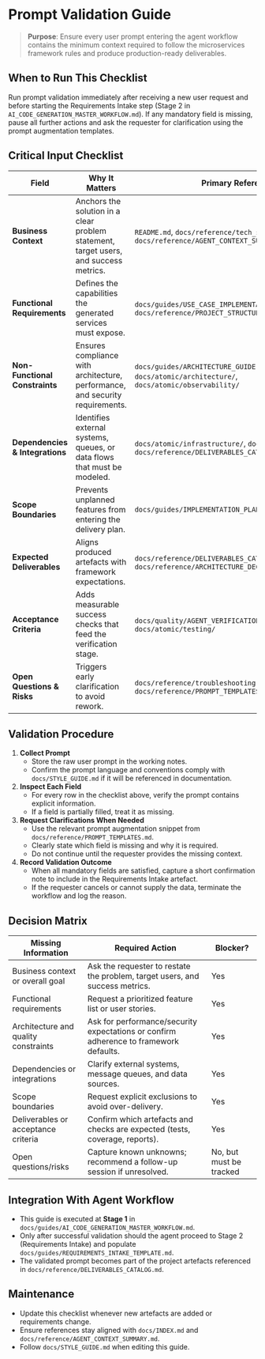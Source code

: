 # Prompt Validation Guide

> **Purpose**: Ensure every user prompt entering the agent workflow contains the minimum context required to follow the microservices framework rules and produce production-ready deliverables.

## When to Run This Checklist

Run prompt validation immediately after receiving a new user request and before starting the Requirements Intake step (Stage 2 in `AI_CODE_GENERATION_MASTER_WORKFLOW.md`). If any mandatory field is missing, pause all further actions and ask the requester for clarification using the prompt augmentation templates.

## Critical Input Checklist

| Field | Why It Matters | Primary References |
|-------|----------------|--------------------|
| **Business Context** | Anchors the solution in a clear problem statement, target users, and success metrics. | `README.md`, `docs/reference/tech_stack.md`, `docs/reference/AGENT_CONTEXT_SUMMARY.md` |
| **Functional Requirements** | Defines the capabilities the generated services must expose. | `docs/guides/USE_CASE_IMPLEMENTATION_GUIDE.md`, `docs/reference/PROJECT_STRUCTURE.md` |
| **Non-Functional Constraints** | Ensures compliance with architecture, performance, and security requirements. | `docs/guides/ARCHITECTURE_GUIDE.md`, `docs/atomic/architecture/`, `docs/atomic/observability/` |
| **Dependencies & Integrations** | Identifies external systems, queues, or data flows that must be modeled. | `docs/atomic/infrastructure/`, `docs/atomic/services/`, `docs/reference/DELIVERABLES_CATALOG.md` |
| **Scope Boundaries** | Prevents unplanned features from entering the delivery plan. | `docs/guides/IMPLEMENTATION_PLAN_TEMPLATE.md` |
| **Expected Deliverables** | Aligns produced artefacts with framework expectations. | `docs/reference/DELIVERABLES_CATALOG.md`, `docs/reference/ARCHITECTURE_DECISION_LOG_TEMPLATE.md` |
| **Acceptance Criteria** | Adds measurable success checks that feed the verification stage. | `docs/quality/AGENT_VERIFICATION_CHECKLIST.md`, `docs/atomic/testing/` |
| **Open Questions & Risks** | Triggers early clarification to avoid rework. | `docs/reference/troubleshooting.md`, `docs/reference/PROMPT_TEMPLATES.md` |

## Validation Procedure

1. **Collect Prompt**
   - Store the raw user prompt in the working notes.
   - Confirm the prompt language and conventions comply with `docs/STYLE_GUIDE.md` if it will be referenced in documentation.
2. **Inspect Each Field**
   - For every row in the checklist above, verify the prompt contains explicit information.
   - If a field is partially filled, treat it as missing.
3. **Request Clarifications When Needed**
   - Use the relevant prompt augmentation snippet from `docs/reference/PROMPT_TEMPLATES.md`.
   - Clearly state which field is missing and why it is required.
   - Do not continue until the requester provides the missing context.
4. **Record Validation Outcome**
   - When all mandatory fields are satisfied, capture a short confirmation note to include in the Requirements Intake artefact.
   - If the requester cancels or cannot supply the data, terminate the workflow and log the reason.

## Decision Matrix

| Missing Information | Required Action | Blocker? |
|---------------------|-----------------|----------|
| Business context or overall goal | Ask the requester to restate the problem, target users, and success metrics. | Yes |
| Functional requirements | Request a prioritized feature list or user stories. | Yes |
| Architecture and quality constraints | Ask for performance/security expectations or confirm adherence to framework defaults. | Yes |
| Dependencies or integrations | Clarify external systems, message queues, and data sources. | Yes |
| Scope boundaries | Request explicit exclusions to avoid over-delivery. | Yes |
| Deliverables or acceptance criteria | Confirm which artefacts and checks are expected (tests, coverage, reports). | Yes |
| Open questions/risks | Capture known unknowns; recommend a follow-up session if unresolved. | No, but must be tracked |

## Integration With Agent Workflow

- This guide is executed at **Stage 1** in `docs/guides/AI_CODE_GENERATION_MASTER_WORKFLOW.md`.
- Only after successful validation should the agent proceed to Stage 2 (Requirements Intake) and populate `docs/guides/REQUIREMENTS_INTAKE_TEMPLATE.md`.
- The validated prompt becomes part of the project artefacts referenced in `docs/reference/DELIVERABLES_CATALOG.md`.

## Maintenance

- Update this checklist whenever new artefacts are added or requirements change.
- Ensure references stay aligned with `docs/INDEX.md` and `docs/reference/AGENT_CONTEXT_SUMMARY.md`.
- Follow `docs/STYLE_GUIDE.md` when editing this guide.
